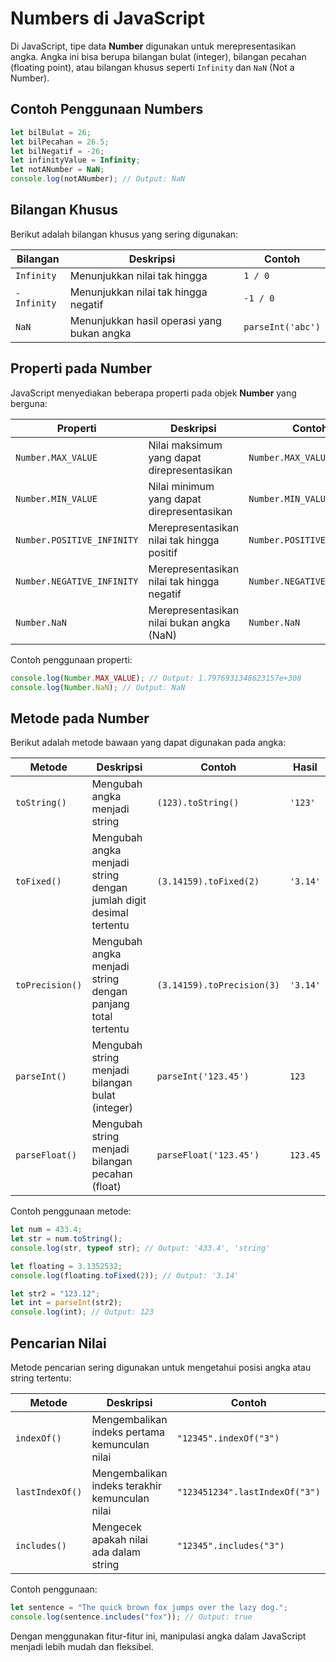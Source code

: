 # Numbers di JavaScript

Di JavaScript, tipe data **Number** digunakan untuk merepresentasikan angka. Angka ini bisa berupa bilangan bulat (integer), bilangan pecahan (floating point), atau bilangan khusus seperti `Infinity` dan `NaN` (Not a Number).

## Contoh Penggunaan Numbers

```javascript
let bilBulat = 26;
let bilPecahan = 26.5;
let bilNegatif = -26;
let infinityValue = Infinity;
let notANumber = NaN;
console.log(notANumber); // Output: NaN
```

## Bilangan Khusus

Berikut adalah bilangan khusus yang sering digunakan:

| Bilangan    | Deskripsi                                  | Contoh            |
| ----------- | ------------------------------------------ | ----------------- |
| `Infinity`  | Menunjukkan nilai tak hingga               | `1 / 0`           |
| `-Infinity` | Menunjukkan nilai tak hingga negatif       | `-1 / 0`          |
| `NaN`       | Menunjukkan hasil operasi yang bukan angka | `parseInt('abc')` |

## Properti pada Number

JavaScript menyediakan beberapa properti pada objek **Number** yang berguna:

| Properti                   | Deskripsi                                   | Contoh                     |
| -------------------------- | ------------------------------------------- | -------------------------- |
| `Number.MAX_VALUE`         | Nilai maksimum yang dapat direpresentasikan | `Number.MAX_VALUE`         |
| `Number.MIN_VALUE`         | Nilai minimum yang dapat direpresentasikan  | `Number.MIN_VALUE`         |
| `Number.POSITIVE_INFINITY` | Merepresentasikan nilai tak hingga positif  | `Number.POSITIVE_INFINITY` |
| `Number.NEGATIVE_INFINITY` | Merepresentasikan nilai tak hingga negatif  | `Number.NEGATIVE_INFINITY` |
| `Number.NaN`               | Merepresentasikan nilai bukan angka (NaN)   | `Number.NaN`               |

Contoh penggunaan properti:

```javascript
console.log(Number.MAX_VALUE); // Output: 1.7976931348623157e+308
console.log(Number.NaN); // Output: NaN
```

## Metode pada Number

Berikut adalah metode bawaan yang dapat digunakan pada angka:

| Metode          | Deskripsi                                                          | Contoh                     | Hasil    |
| --------------- | ------------------------------------------------------------------ | -------------------------- | -------- |
| `toString()`    | Mengubah angka menjadi string                                      | `(123).toString()`         | `'123'`  |
| `toFixed()`     | Mengubah angka menjadi string dengan jumlah digit desimal tertentu | `(3.14159).toFixed(2)`     | `'3.14'` |
| `toPrecision()` | Mengubah angka menjadi string dengan panjang total tertentu        | `(3.14159).toPrecision(3)` | `'3.14'` |
| `parseInt()`    | Mengubah string menjadi bilangan bulat (integer)                   | `parseInt('123.45')`       | `123`    |
| `parseFloat()`  | Mengubah string menjadi bilangan pecahan (float)                   | `parseFloat('123.45')`     | `123.45` |

Contoh penggunaan metode:

```javascript
let num = 433.4;
let str = num.toString();
console.log(str, typeof str); // Output: '433.4', 'string'

let floating = 3.1352532;
console.log(floating.toFixed(2)); // Output: '3.14'

let str2 = "123.12";
let int = parseInt(str2);
console.log(int); // Output: 123
```

## Pencarian Nilai

Metode pencarian sering digunakan untuk mengetahui posisi angka atau string tertentu:

| Metode          | Deskripsi                                      | Contoh                         | Hasil  |
| --------------- | ---------------------------------------------- | ------------------------------ | ------ |
| `indexOf()`     | Mengembalikan indeks pertama kemunculan nilai  | `"12345".indexOf("3")`         | `2`    |
| `lastIndexOf()` | Mengembalikan indeks terakhir kemunculan nilai | `"123451234".lastIndexOf("3")` | `7`    |
| `includes()`    | Mengecek apakah nilai ada dalam string         | `"12345".includes("3")`        | `true` |

Contoh penggunaan:

```javascript
let sentence = "The quick brown fox jumps over the lazy dog.";
console.log(sentence.includes("fox")); // Output: true
```

Dengan menggunakan fitur-fitur ini, manipulasi angka dalam JavaScript menjadi lebih mudah dan fleksibel.
